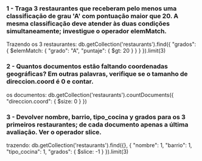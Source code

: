 ### 1 - Traga 3 restaurantes que receberam pelo menos uma classificação de grau 'A' com pontuação maior que 20. A mesma classificação deve atender às duas condições simultaneamente; investigue o operador elemMatch.
Trazendo os 3 restaurantes:
db.getCollection('restaurants').find({
    "grados": {
        $elemMatch: {
            "grado": "A",
            "puntaje": { $gt: 20 }
        }
    }
}).limit(3)


### 2 - Quantos documentos estão faltando coordenadas geográficas? Em outras palavras, verifique se o tamanho de direccion.coord é 0 e contar.
os documentos:
db.getCollection('restaurants').countDocuments({
    "direccion.coord": { $size: 0 }
})

### 3 - Devolver nombre, barrio, tipo_cocina y grados para os 3 primeiros restaurantes; de cada documento apenas a última avaliação. Ver o operador slice.
trazendo:
db.getCollection('restaurants').find({}, {
    "nombre": 1,
    "barrio": 1,
    "tipo_cocina": 1,
    "grados": { $slice: -1 }
}).limit(3)
